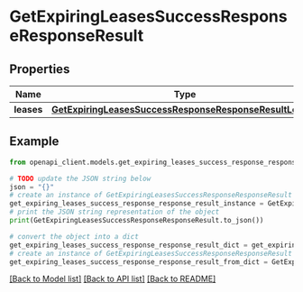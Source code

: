 # GetExpiringLeasesSuccessResponseResponseResult


## Properties

Name | Type | Description | Notes
------------ | ------------- | ------------- | -------------
**leases** | [**GetExpiringLeasesSuccessResponseResponseResultLeases**](GetExpiringLeasesSuccessResponseResponseResultLeases.md) |  | 

## Example

```python
from openapi_client.models.get_expiring_leases_success_response_response_result import GetExpiringLeasesSuccessResponseResponseResult

# TODO update the JSON string below
json = "{}"
# create an instance of GetExpiringLeasesSuccessResponseResponseResult from a JSON string
get_expiring_leases_success_response_response_result_instance = GetExpiringLeasesSuccessResponseResponseResult.from_json(json)
# print the JSON string representation of the object
print(GetExpiringLeasesSuccessResponseResponseResult.to_json())

# convert the object into a dict
get_expiring_leases_success_response_response_result_dict = get_expiring_leases_success_response_response_result_instance.to_dict()
# create an instance of GetExpiringLeasesSuccessResponseResponseResult from a dict
get_expiring_leases_success_response_response_result_from_dict = GetExpiringLeasesSuccessResponseResponseResult.from_dict(get_expiring_leases_success_response_response_result_dict)
```
[[Back to Model list]](../README.md#documentation-for-models) [[Back to API list]](../README.md#documentation-for-api-endpoints) [[Back to README]](../README.md)


